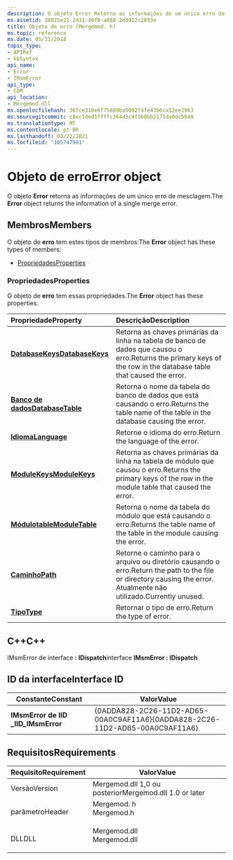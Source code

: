 ```yaml
---
description: O objeto Error Retorna as informações de um único erro de mesclagem.
ms.assetid: 38025e21-2d31-40f8-a088-2d3912c2893e
title: Objeto de erro (Mergemod. h)
ms.topic: reference
ms.date: 05/31/2018
topic_type:
- APIRef
- kbSyntax
api_name:
- Error
- IMsmError
api_type:
- COM
api_location:
- Mergemod.dll
ms.openlocfilehash: 36fce310e6f75889ba5092f4fe43b6ca52ee2963
ms.sourcegitcommit: c8ec1ded1ffffc364d3c4f560bb2171da0dc5040
ms.translationtype: MT
ms.contentlocale: pt-BR
ms.lasthandoff: 03/22/2021
ms.locfileid: "105747981"
---
```

# <a name="error-object"></a><span data-ttu-id="5415c-103">Objeto de erro</span><span class="sxs-lookup"><span data-stu-id="5415c-103">Error object</span></span>

<span data-ttu-id="5415c-104">O objeto **Error** retorna as informações de um único erro de mesclagem.</span><span class="sxs-lookup"><span data-stu-id="5415c-104">The **Error** object returns the information of a single merge error.</span></span>

## <a name="members"></a><span data-ttu-id="5415c-105">Membros</span><span class="sxs-lookup"><span data-stu-id="5415c-105">Members</span></span>

<span data-ttu-id="5415c-106">O objeto de **erro** tem estes tipos de membros:</span><span class="sxs-lookup"><span data-stu-id="5415c-106">The **Error** object has these types of members:</span></span>

-   [<span data-ttu-id="5415c-107">Propriedades</span><span class="sxs-lookup"><span data-stu-id="5415c-107">Properties</span></span>](#properties)

### <a name="properties"></a><span data-ttu-id="5415c-108">Propriedades</span><span class="sxs-lookup"><span data-stu-id="5415c-108">Properties</span></span>

<span data-ttu-id="5415c-109">O objeto de **erro** tem essas propriedades.</span><span class="sxs-lookup"><span data-stu-id="5415c-109">The **Error** object has these properties.</span></span>



| <span data-ttu-id="5415c-110">Propriedade</span><span class="sxs-lookup"><span data-stu-id="5415c-110">Property</span></span>                                                | <span data-ttu-id="5415c-111">Descrição</span><span class="sxs-lookup"><span data-stu-id="5415c-111">Description</span></span>                                                                                 |
|:--------------------------------------------------------|:--------------------------------------------------------------------------------------------|
| [<span data-ttu-id="5415c-112">**DatabaseKeys**</span><span class="sxs-lookup"><span data-stu-id="5415c-112">**DatabaseKeys**</span></span>](error-databasekeys.md)<br/>   | <span data-ttu-id="5415c-113">Retorna as chaves primárias da linha na tabela de banco de dados que causou o erro.</span><span class="sxs-lookup"><span data-stu-id="5415c-113">Returns the primary keys of the row in the database table that caused the error.</span></span><br/> |
| [<span data-ttu-id="5415c-114">**Banco de dados**</span><span class="sxs-lookup"><span data-stu-id="5415c-114">**DatabaseTable**</span></span>](error-databasetable.md)<br/> | <span data-ttu-id="5415c-115">Retorna o nome da tabela do banco de dados que está causando o erro.</span><span class="sxs-lookup"><span data-stu-id="5415c-115">Returns the table name of the table in the database causing the error.</span></span><br/>           |
| [<span data-ttu-id="5415c-116">**Idioma**</span><span class="sxs-lookup"><span data-stu-id="5415c-116">**Language**</span></span>](error-language.md)<br/>           | <span data-ttu-id="5415c-117">Retorne o idioma do erro.</span><span class="sxs-lookup"><span data-stu-id="5415c-117">Return the language of the error.</span></span><br/>                                                |
| [<span data-ttu-id="5415c-118">**ModuleKeys**</span><span class="sxs-lookup"><span data-stu-id="5415c-118">**ModuleKeys**</span></span>](error-modulekeys.md)<br/>       | <span data-ttu-id="5415c-119">Retorna as chaves primárias da linha na tabela de módulo que causou o erro.</span><span class="sxs-lookup"><span data-stu-id="5415c-119">Returns the primary keys of the row in the module table that caused the error.</span></span><br/>   |
| [<span data-ttu-id="5415c-120">**Módulotable**</span><span class="sxs-lookup"><span data-stu-id="5415c-120">**ModuleTable**</span></span>](error-moduletable.md)<br/>     | <span data-ttu-id="5415c-121">Retorna o nome da tabela do módulo que está causando o erro.</span><span class="sxs-lookup"><span data-stu-id="5415c-121">Returns the table name of the table in the module causing the error.</span></span><br/>             |
| [<span data-ttu-id="5415c-122">**Caminho**</span><span class="sxs-lookup"><span data-stu-id="5415c-122">**Path**</span></span>](error-path.md)<br/>                   | <span data-ttu-id="5415c-123">Retorne o caminho para o arquivo ou diretório causando o erro.</span><span class="sxs-lookup"><span data-stu-id="5415c-123">Return the path to the file or directory causing the error.</span></span> <span data-ttu-id="5415c-124">Atualmente não utilizado.</span><span class="sxs-lookup"><span data-stu-id="5415c-124">Currently unused.</span></span><br/>    |
| [<span data-ttu-id="5415c-125">**Tipo**</span><span class="sxs-lookup"><span data-stu-id="5415c-125">**Type**</span></span>](error-type.md)<br/>                   | <span data-ttu-id="5415c-126">Retornar o tipo de erro.</span><span class="sxs-lookup"><span data-stu-id="5415c-126">Return the type of error.</span></span><br/>                                                        |



 

## <a name="c"></a><span data-ttu-id="5415c-127">C++</span><span class="sxs-lookup"><span data-stu-id="5415c-127">C++</span></span>

<span data-ttu-id="5415c-128">IMsmError de interface **: IDispatch**</span><span class="sxs-lookup"><span data-stu-id="5415c-128">interface **IMsmError : IDispatch**</span></span>

## <a name="interface-id"></a><span data-ttu-id="5415c-129">ID da interface</span><span class="sxs-lookup"><span data-stu-id="5415c-129">Interface ID</span></span>



| <span data-ttu-id="5415c-130">Constante</span><span class="sxs-lookup"><span data-stu-id="5415c-130">Constant</span></span>           | <span data-ttu-id="5415c-131">Valor</span><span class="sxs-lookup"><span data-stu-id="5415c-131">Value</span></span>                                  |
|--------------------|----------------------------------------|
| <span data-ttu-id="5415c-132">**IMsmError de IID \_**</span><span class="sxs-lookup"><span data-stu-id="5415c-132">**IID\_IMsmError**</span></span> | <span data-ttu-id="5415c-133">{0ADDA828-2C26-11D2-AD65-00A0C9AF11A6}</span><span class="sxs-lookup"><span data-stu-id="5415c-133">{0ADDA828-2C26-11D2-AD65-00A0C9AF11A6}</span></span> |



 

## <a name="requirements"></a><span data-ttu-id="5415c-134">Requisitos</span><span class="sxs-lookup"><span data-stu-id="5415c-134">Requirements</span></span>



| <span data-ttu-id="5415c-135">Requisito</span><span class="sxs-lookup"><span data-stu-id="5415c-135">Requirement</span></span> | <span data-ttu-id="5415c-136">Valor</span><span class="sxs-lookup"><span data-stu-id="5415c-136">Value</span></span> |
|--------------------|-----------------------------------------------------------------------------------------|
| <span data-ttu-id="5415c-137">Versão</span><span class="sxs-lookup"><span data-stu-id="5415c-137">Version</span></span><br/> | <span data-ttu-id="5415c-138">Mergemod.dll 1,0 ou posterior</span><span class="sxs-lookup"><span data-stu-id="5415c-138">Mergemod.dll 1.0 or later</span></span><br/>                                                    |
| <span data-ttu-id="5415c-139">parâmetro</span><span class="sxs-lookup"><span data-stu-id="5415c-139">Header</span></span><br/>  | <dl> <span data-ttu-id="5415c-140"><dt>Mergemod. h</dt></span><span class="sxs-lookup"><span data-stu-id="5415c-140"><dt>Mergemod.h</dt></span></span> </dl>   |
| <span data-ttu-id="5415c-141">DLL</span><span class="sxs-lookup"><span data-stu-id="5415c-141">DLL</span></span><br/>     | <dl> <span data-ttu-id="5415c-142"><dt>Mergemod.dll</dt></span><span class="sxs-lookup"><span data-stu-id="5415c-142"><dt>Mergemod.dll</dt></span></span> </dl> |



 

 




